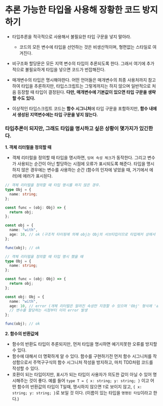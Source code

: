 # 추론 가능한 타입을 사용해 장황한 코드 방지하기

- 타입추론을 적극적으로 사용해서 불필요한 타입 구문을 넣지 말아라.

  - 코드의 모든 변수에 타입을 선언하는 것은 비생산적이며, 형편없는 스타일로 여겨진다.

- 비구조화 할당문은 모든 지역 변수의 타입이 추론되도록 한다. 그래서 여기에 추가적으로 불필요하게 타입을 넣으면 코드가 번잡해진다.

- 매개변수의 타입은 명시해야한다. 어떤 언어들은 매개변수의 최종 사용처까지 참고하여 타입을 추론하지만, 타입스크립트는 그렇게까지는 하지 않으며 일반적으로 처음 등장할 때 타입이 결정된다. **다만, 매개변수에 기본값이 있으면 타입 구문을 생략할 수도 있다.**

- 이상적인 타입스크립트 코드는 **함수 시그니처**에 타입 구문을 포함하지만, **함수 내에서 생성된 지역변수에는 타입 구문을 넣지 않는다.**

### 타입추론이 되지만, 그래도 타입을 명시하고 싶은 상황이 몇가지가 있긴한다.

**1. 객체 리터럴을 정의할 때**

- 객체 리터럴을 정의할 때 타입을 명시하면, `잉여 속성 체크`가 동작한다. 그리고 변수가 사용되는 순간이 아닌 할당하는 시점에 오류가 표시되도록 해준다. 타입을 명시하지 않은 경우에는 변수를 사용하는 순간 (함수의 인자에 넣었을 때, 거기에서 에러)에 에러가 표시된다.

```ts
// 객체 리터럴을 정의할 때 타입 명시를 하지 않은 경우.
type Obj = {
  name: string;
};

const func = (obj: Obj) => {
  return obj;
};

const obj = {
  name: "with",
  age: 10, // ok (구조적 타이핑에 의해 obj는 Obj의 서브타입이므로 타입체커 상에서 문제없음)
};

func(obj); // ok
```

```ts
// 객체 리터럴을 정의할 때 타입 명시 했을 때
type Obj = {
  name: string;
};

const func = (obj: Obj) => {
  return obj;
};

const obj: Obj = {
  name: "with",
  age: 10, // error (개체 리터럴은 알려진 속성만 지정할 수 있으며 'Obj' 형식에 'age'이(가) 없습니다. -> 잉여 속성 체크 동작),
  // 변수를 할당하는 시점부터 이미 error 발생
};

func(obj); // ok
```

**2. 함수의 반환값에**

- 함수의 반환도 타입이 추론되지만, 먼저 타입을 명시하면 예기치못한 오류를 방지할 수 있다.
- 함수에 대해서 더 명확하게 알 수 있다. 함수를 구현하기전 먼저 함수 시그니처를 작성함으로서 주먹구구식의 함수 시그니처 작성을 방지하고, 마치 TDD처럼 코드를 작성할 수 있다.
- 호환이 되는 타입이지만, 표시가 되는 타입이 사용자가 의도한 값이 아닐 수 있어 명시해주는 것이 좋다. 예를 들어 `type T = { x: string; y: string; }` 이고 어떤 함수의 반환값의 타입이 T일때, 명시하지 않으면 `T`로 보이지 않고, `{ x: string; y: string; }`로 보일 것 이다. (이름이 있는 타입을 `명명된 타입`이라고 한다.)
